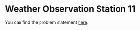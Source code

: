 # Weather Observation Station 11

You can find the problem statement [here](https://www.hackerrank.com/challenges/weather-observation-station-11/problem).

